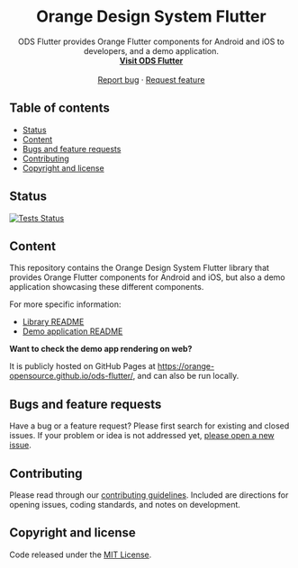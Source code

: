 <h1 align="center">Orange Design System Flutter</h1>

<p align="center">
  ODS Flutter provides Orange Flutter components for Android and iOS to developers, and a demo application.
  <br>
  <a href="https://orange-opensource.github.io/ods-flutter"><strong>Visit ODS Flutter</strong></a>
  <br>
  <br>
  <a href="https://github.com/Orange-OpenSource/ods-flutter/issues/new?assignees=B3nz01d&labels=%F0%9F%90%9E%20bug%2C%F0%9F%94%8D%20triage&template=bug_report.yml&title=[Bug]%3A+Bug+Summary">Report bug</a>
  ·
  <a href="https://github.com/Orange-OpenSource/ods-flutter/issues/new?assignees=B3nz01d&labels=feature%2C%F0%9F%94%8D%20triage&template=feature_request.yml&title=[feature]%3A+">Request feature</a>
</p>

## Table of contents

- [Status](#status)
- [Content](#content)
- [Bugs and feature requests](#bugs-and-feature-requests)
- [Contributing](#contributing)
- [Copyright and license](#copyright-and-license)

## Status

[![Tests Status](https://img.shields.io/github/actions/workflow/status/Orange-OpenSource/ods-flutter/build.yml?branch=main&label=Flutter%20Build&logo=github)](https://github.com/Orange-OpenSource/ods-flutter/actions/workflows/build.yml?query=branch%3Amain)

## Content

This repository contains the Orange Design System Flutter library that provides Orange Flutter components for Android and iOS, but also a demo application showcasing these different components.

For more specific information:
* [Library README](https://github.com/Orange-OpenSource/ods-flutter/blob/main/lib/README.md)
* [Demo application README](https://github.com/Orange-OpenSource/ods-flutter/blob/main/app/README.md)

**Want to check the demo app rendering on web?**

It is publicly hosted on GitHub Pages at https://orange-opensource.github.io/ods-flutter/, and can also be run locally.

## Bugs and feature requests

Have a bug or a feature request? Please first search for existing and closed issues. If your problem or idea is not addressed yet, [please open a new issue](https://github.com/Orange-OpenSource/ods-flutter/issues/new/choose).

## Contributing

Please read through our [contributing guidelines](https://github.com/Orange-OpenSource/ods-flutter/blob/main/CONTRIBUTING.md). Included are directions for opening issues, coding standards, and notes on development.

## Copyright and license

Code released under the [MIT License](https://github.com/Orange-OpenSource/ods-flutter/blob/main/LICENSE).
